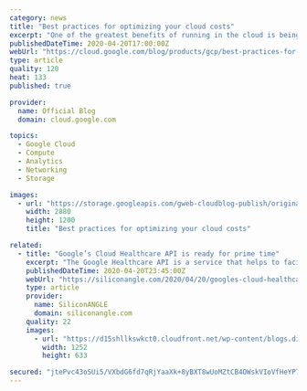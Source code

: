 ```yaml
---
category: news
title: "Best practices for optimizing your cloud costs"
excerpt: "One of the greatest benefits of running in the cloud is being able to scale up and down to meet demand and reduce operational expenditures. And that’s especially true when you’re experiencing unexpected changes in customer demand.Here at Google Cloud, we have an entire team of Solutions Architects dedicated"
publishedDateTime: 2020-04-20T17:00:00Z
webUrl: "https://cloud.google.com/blog/products/gcp/best-practices-for-optimizing-your-cloud-costs/"
type: article
quality: 120
heat: 133
published: true

provider:
  name: Official Blog
  domain: cloud.google.com

topics:
  - Google Cloud
  - Compute
  - Analytics
  - Networking
  - Storage

images:
  - url: "https://storage.googleapis.com/gweb-cloudblog-publish/original_images/Google_Cloud_Data_Analytics_5I5zzaa.jpg"
    width: 2880
    height: 1200
    title: "Best practices for optimizing your cloud costs"

related:
  - title: "Google’s Cloud Healthcare API is ready for prime time"
    excerpt: "The Google Healthcare API is a service that helps to facilitate the exchange of data between healthcare applications and services that run on Google’s cloud. It enables healthcare providers to ingest and manage data from multiple inputs and systems, and analyze that data using artificial intelligence and machine learning-based tools."
    publishedDateTime: 2020-04-20T23:45:00Z
    webUrl: "https://siliconangle.com/2020/04/20/googles-cloud-healthcare-api-ready-prime-time/"
    type: article
    provider:
      name: SiliconANGLE
      domain: siliconangle.com
    quality: 22
    images:
      - url: "https://d15shllkswkct0.cloudfront.net/wp-content/blogs.dir/1/files/2020/04/Google-Cloud-Healthcare-API.png"
        width: 1252
        height: 633

secured: "jtePvc43oSUi5/VXbdG6fd7qRjYaaXk+8yBXT8wUoMZtCB4OWskVIoVfHeYP7FwKK5jwohbps62ITo2YbRgYKsx6DRiF4nb89FbgYCaJ9f8qUEdF2UN0lbDqZRJLUdjG7yegdKkEAx2t3yB+1NDatinKXEtqRfc65xpNd+VjvawdanlQPnfStfxQwRHOv2LdCdaKjb6R9gz9tTlqACArhCCKmMPIwNUUxqFdl34a6imfxs+S0aoTvx49ToQPpkI+a8AeCZbn2aF70rSbeK1PTlXgn4RaQsKQPD/dKp7kC8ICLnbBz1J6iE4SHoGkdmZM;EsnsVf1giTGnkdrZ2QJ1yg=="
---
```


